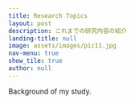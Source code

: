 ```yaml
---
title: Research Topics 
layout: post
description: これまでの研究内容の紹介
landing-title: null
image: assets/images/pic11.jpg
nav-menu: true
show_tile: true
author: null
---
```


Background of my study.  